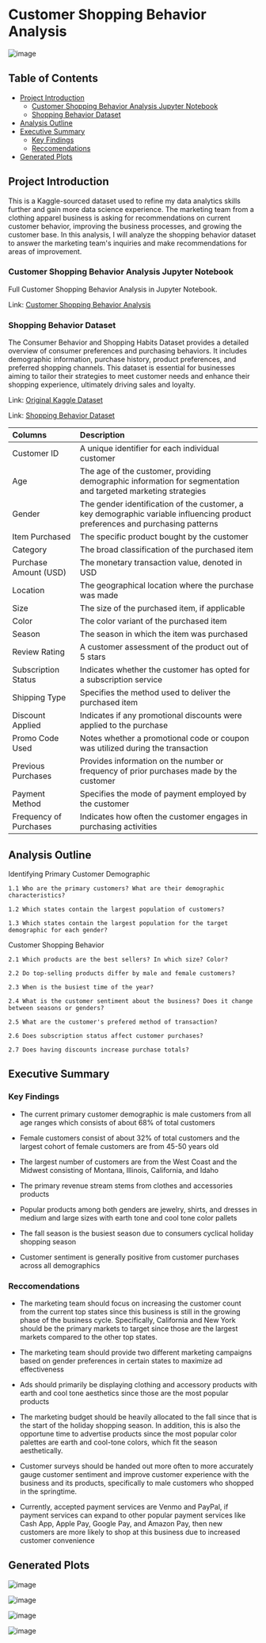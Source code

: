 # Customer Shopping Behavior Analysis

![image](https://github.com/jasondo-da/shopping_behavior_analysis/assets/138195365/2b6691bd-bebe-4c97-a1f0-ebcdbcfb3b4a)

## Table of Contents

- [Project Introduction](#project-introduction)
    - [Customer Shopping Behavior Analysis Jupyter Notebook](#customer-shopping-behavior-analysis-jupyter-notebook)
    - [Shopping Behavior Dataset](#shopping-behavior-dataset)
- [Analysis Outline](#analysis-outline)
- [Executive Summary](#executive-summary)
    - [Key Findings](#key-findings)
    - [Reccomendations](#reccomendations)
- [Generated Plots](#generated-plots)

## Project Introduction

This is a Kaggle-sourced dataset used to refine my data analytics skills further and gain more data science experience. The marketing team from a clothing apparel business is asking for recommendations on current customer behavior, improving the business processes, and growing the customer base. In this analysis, I will analyze the shopping behavior dataset to answer the marketing team's inquiries and make recommendations for areas of improvement.

### Customer Shopping Behavior Analysis Jupyter Notebook
Full Customer Shopping Behavior Analysis in Jupyter Notebook.

Link: [Customer Shopping Behavior Analysis](https://github.com/jasondo-da/shopping_behavior_analysis/blob/main/shopping_behavior_analysis.ipynb)

### Shopping Behavior Dataset

The Consumer Behavior and Shopping Habits Dataset provides a detailed overview of consumer preferences and purchasing behaviors. It includes demographic information, purchase history, product preferences, and preferred shopping channels. This dataset is essential for businesses aiming to tailor their strategies to meet customer needs and enhance their shopping experience, ultimately driving sales and loyalty.

Link: [Original Kaggle Dataset](https://www.kaggle.com/datasets/zeesolver/consumer-behavior-and-shopping-habits-dataset/)

Link: [Shopping Behavior Dataset](https://github.com/jasondo-da/shopping_behavior_analysis/blob/main/shopping_behavior_updated.csv)

| Columns | Description |
| :------------- | :------------ |
| Customer ID | A unique identifier for each individual customer |
| Age | The age of the customer, providing demographic information for segmentation and targeted marketing strategies |
| Gender | The gender identification of the customer, a key demographic variable influencing product preferences and purchasing patterns |
| Item Purchased | The specific product bought by the customer |
| Category | The broad classification of the purchased item |
| Purchase Amount (USD) | The monetary transaction value, denoted in USD |
| Location | The geographical location where the purchase was made |
| Size | The size of the purchased item, if applicable |
| Color | The color variant of the purchased item |
| Season | The season in which the item was purchased |
| Review Rating | A customer assessment of the product out of 5 stars |
| Subscription Status | Indicates whether the customer has opted for a subscription service |
| Shipping Type | Specifies the method used to deliver the purchased item |
| Discount Applied | Indicates if any promotional discounts were applied to the purchase |
| Promo Code Used | Notes whether a promotional code or coupon was utilized during the transaction |
| Previous Purchases | Provides information on the number or frequency of prior purchases made by the customer |
| Payment Method | Specifies the mode of payment employed by the customer |
| Frequency of Purchases | Indicates how often the customer engages in purchasing activities | 


## Analysis Outline


Identifying Primary Customer Demographic

    1.1 Who are the primary customers? What are their demographic characteristics?
    
    1.2 Which states contain the largest population of customers?
    
    1.3 Which states contain the largest population for the target demographic for each gender?
        
Customer Shopping Behavior

    2.1 Which products are the best sellers? In which size? Color?
    
    2.2 Do top-selling products differ by male and female customers?
    
    2.3 When is the busiest time of the year?
    
    2.4 What is the customer sentiment about the business? Does it change between seasons or genders?
    
    2.5 What are the customer's prefered method of transaction?
    
    2.6 Does subscription status affect customer purchases?
    
    2.7 Does having discounts increase purchase totals?

## Executive Summary

### Key Findings

- The current primary customer demographic is male customers from all age ranges which consists of about 68% of total customers

- Female customers consist of about 32% of total customers and the largest cohort of female customers are from 45-50 years old

- The largest number of customers are from the West Coast and the Midwest consisting of Montana, Illinois, California, and Idaho 

- The primary revenue stream stems from clothes and accessories products

- Popular products among both genders are jewelry, shirts, and dresses in medium and large sizes with earth tone and cool tone color pallets

- The fall season is the busiest season due to consumers cyclical holiday shopping season

- Customer sentiment is generally positive from customer purchases across all demographics


### Reccomendations

- The marketing team should focus on increasing the customer count from the current top states since this business is still in the growing phase of the business cycle. Specifically, California and New York should be the primary markets to target since those are the largest markets compared to the other top states.

- The marketing team should provide two different marketing campaigns based on gender preferences in certain states to maximize ad effectiveness

- Ads should primarily be displaying clothing and accessory products with earth and cool tone aesthetics since those are the most popular products

- The marketing budget should be heavily allocated to the fall since that is the start of the holiday shopping season. In addition, this is also the opportune time to advertise products since the most popular color palettes are earth and cool-tone colors, which fit the season aesthetically.

- Customer surveys should be handed out more often to more accurately gauge customer sentiment and improve customer experience with the business and its products, specifically to male customers who shopped in the springtime.

- Currently, accepted payment services are Venmo and PayPal, if payment services can expand to other popular payment services like Cash App, Apple Pay, Google Pay, and Amazon Pay, then new customers are more likely to shop at this business due to increased customer convenience


## Generated Plots

![image](https://github.com/user-attachments/assets/9274710e-fd22-40f2-9b21-6b48bbd99a87)

![image](https://github.com/user-attachments/assets/7c9c1cd1-41be-423a-89ff-dd8040fb1c48)

![image](https://github.com/user-attachments/assets/77c345bc-f15b-4aa9-ab3f-8c15d7920c28)

![image](https://github.com/user-attachments/assets/a496ccfe-9b79-4a6e-8593-a2010aa8f68e)

